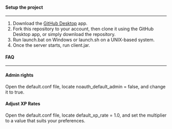 #### Setup the project

---

1. Download the [GitHub Desktop](https://desktop.github.com/download/) app.
2. Fork this repository to your account, then clone it using the GitHub Desktop app, or simply download the repository.
3. Run launch.bat on Windows or launch.sh on a UNIX-based system.
4. Once the server starts, run client.jar.

#### FAQ

---

#### Admin rights
Open the default.conf file, locate noauth_default_admin = false, and change it to true.

#### Adjust XP Rates
Open the default.conf file, locate default_xp_rate = 1.0, and set the multiplier to a value that suits your preferences.